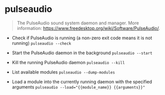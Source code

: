 # pulseaudio
> The PulseAudio sound system daemon and manager.
> More information: <https://www.freedesktop.org/wiki/Software/PulseAudio/>.

- Check if PulseAudio is running (a non-zero exit code means it is not running)
`pulseaudio --check`

- Start the PulseAudio daemon in the background
`pulseaudio --start`

- Kill the running PulseAudio daemon
`pulseaudio --kill`

- List available modules
`pulseaudio --dump-modules`

- Load a module into the currently running daemon with the specified arguments
`pulseaudio --load="{{module_name}} {{arguments}}"`
